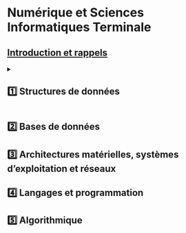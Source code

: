 # Numérique et Sciences Informatiques Terminale

## [Introduction et rappels](./_ressources/0.0.INTRO.md)

<details>
  <summary><h2>1️⃣ Structures de données</h2></summary>


<details>
    <summary><i>Bulletin Officiel : contenu, capacités attendues</i></summary>

>L’écriture sur des exemples simples de plusieurs implémentations d’une même structure de données permet de faire émerger les notions d’**interface** et d’**implémentation**, ou encore de structure de données abstraite.  
>Le paradigme de la **programmation objet** peut être utilisé pour réaliser des implémentations effectives des structures de données, même si ce n’est pas la seule façon de procéder.  
>| Contenu | Capacités attendues |
>| :-- | :-- |
>| Structures de données, interface et implémentation <br><br><br><br>Dictionnaires, index et clé | - Spécifier une structure de données par son interface <br>- Distinguer interface et implémentation <br>- Écrire plusieurs implémentations d’une même structure de données <br><br>- Distinguer la recherche d’une valeur dans une liste et dans un dictionnaire|
>| Vocabulaire de la Programmation Orientée Objet : classes, attributs, méthodes, objets | - Écrire la définition d’une classe <br>- Accéder aux attributs et méthodes d’une classe | 
>| Listes, piles, files : structures linéaires | - Distinguer des structures par le jeu des méthodes qui les caractérisent <br>- Choisir une structure de données adaptée à la situation à modéliser | 
>| Arbres : structures hiérarchiques <br><br>Arbres binaires : nœuds, racines, feuilles, sous-arbres gauches, sous-arbres droits | - Identifier des situations nécessitant une structure de données arborescente <br>- Évaluer quelques mesures des arbres binaires (taille, encadrement de la hauteur, etc.) | 
>| Graphes : structures relationnelles <br>Sommets, arcs, arêtes, graphes orientés ou non orientés | - Modéliser des situations sous forme de graphes <br>- Écrire les implémentations correspondantes d’un graphe : matrice d’adjacence, liste de successeurs/de prédécesseurs <br>- Passer d’une représentation à une autre | 
</details>

  
- ### [Structures de données, interface et implémentation](https://notebook.basthon.fr/?from=https://raw.githubusercontent.com/abrugiere/tnsi/main/1.1_struct.ipynb) 
- ### [Vocabulaire de la Programmation Orientée Objet](https://notebook.basthon.fr/?from=https://raw.githubusercontent.com/abrugiere/tnsi/main/1.2_poo.ipynb)  +  Exercice type BAC : 
- ### [Listes, Piles, Files : Structures linéaires](https://notebook.basthon.fr/?from=https://raw.githubusercontent.com/abrugiere/tnsi/main/1.3_struc_lin.ipynb)  +  Exercice type BAC : [Spé NSI 2021 - Am. du Nord 1 - Ex. 5](https://raw.githubusercontent.com/abrugiere/tnsi/main/1.3_21-NSIJ1AN1-ex5.pdf)
- ### [Arbres : Structures hiérarchiques](https://notebook.basthon.fr/?from=https://raw.githubusercontent.com/abrugiere/tnsi/main/1.4_arbres.ipynb)  +  Exercice type BAC : [Spé NSI 2021 - Am. du Nord 1 - Ex. 4](https://raw.githubusercontent.com/abrugiere/tnsi/main/1.4_21-NSIJ1AN1-ex4.pdf)
- ### [Graphes : Structures relationnelles](https://notebook.basthon.fr/?from=https://raw.githubusercontent.com/abrugiere/tnsi/main/1.5_graphes.ipynb)  +  Exercice type BAC : 
</details>


## 2️⃣ Bases de données

## 3️⃣ Architectures matérielles, systèmes d’exploitation et réseaux

## 4️⃣ Langages et programmation

## 5️⃣ Algorithmique
